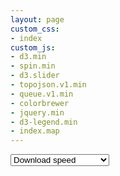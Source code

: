 ```yaml
---
layout: page
custom_css:
- index
custom_js:
- d3.min
- spin.min
- d3.slider
- topojson.v1.min
- queue.v1.min
- colorbrewer
- jquery.min
- d3-legend.min
- index.map
---
```


<div id="viz-container">
	<div id="map-container"></div>
	<div id="submap-container">
		<div id="buttons-container">
			<select id="sample">
				<optgroup label="College sample">
					<option value="d" selected>Download speed</option>
					<option value="u">Upload speed</option>
					<option value="p">Number of providers</option>
				</optgroup>
			</select>
			<div id="play">
				<i class="fas fa-play fa-2x" title="Play animation"></i>
			</div>
		</div>
		<div id="tooltip-container">
			<div id="tooltip"></div>
		</div>
		<div id="slider-container">
			<div id="slider"></div>
		</div>
	</div>
</div>

<div class="posttext" markdown="1">


</div>


